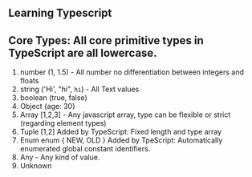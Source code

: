 ## Learning Typescript

## Core Types: All core primitive types in TypeScript are all lowercase.

1. number (1, 1.5) - All number no differentiation between integers and floats
2. string ('Hi', "hi", `hi`) - All Text values
3. boolean (true, false)
4. Object {age: 30}
5. Array [1,2,3] - Any javascript array, type can be flexible or strict (regarding element types)
6. Tuple [1,2] Added by TypeScript: Fixed length and type array
7. Enum enum { NEW, OLD } Added by TpeScript: Automatically enumerated global constant identifiers.
8. Any - Any kind of value.
9. Unknown
